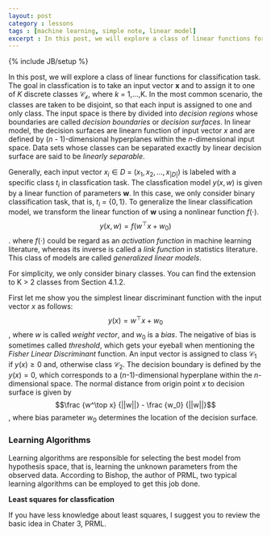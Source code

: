 ```yaml
---
layout: post
category : lessons
tags : [machine learning, simple note, linear model]
excerpt : In this post, we will explore a class of linear functions for classification task. The goal in classfication is to take an input vector $\textbf{x}$ and to assign it to one of $K$ discrete classes $\mathcal{C_k}$, where $k$ = 1,...,K. In the most common scenario, the classes are taken to be disjoint, so that each input is assigned to one and only class. The input space is there by divided into $decision\ regions$ whose boundaries are called $decision\ boundaries$ or $decision$ $surfaces$. In linear model, the decision surfaces are linearn function of input vector $x$ and are defined by (D - 1)-dimensional hyperplanes within the D-dimensional input space. Data sets whose classes can be separated exactly by linear decision surface are said to be $linearly$ $separable$. 
---
```

{% include JB/setup %}

In this post, we will explore a class of linear functions for classification task. The goal in classfication is to take an input vector $\textbf{x}$ and to assign it to one of $K$ discrete classes $\mathcal{C_k}$, where $k$ = 1,...,K. In the most common scenario, the classes are taken to be disjoint, so that each input is assigned to one and only class. The input space is there by divided into $decision\ regions$ whose boundaries are called $decision\ boundaries$ or $decision$ $surfaces$. In linear model, the decision surfaces are linearn function of input vector $x$ and are defined by ($n$ - $1$)-dimensional hyperplanes within the $n$-dimensional input space. Data sets whose classes can be separated exactly by linear decision surface are said to be $linearly$ $separable$.

Generally, each input vector $x_i \in D$ = $(x_1, x_2,...,x_{|D|})$ is labeled with a specific class $t_i$ in classfication task. The classfication model $y(x, w)$ is given by a linear function of parameters $\textbf{w}$. In this case, we only consider binary classification task, that is, $t_i$ = $\{0, 1\}$. To generalize the linear classification model, we transform the linear function of $\textbf{w}$ using a nonlinear function $f(\cdot)$. $$y(x, w) = f(w^\top x + w_0)$$. where $f(\cdot)$ could be regard as an $activation$ $function$ in machine learning literature, whereas its inverse is called a $link$ $function$ in statistics literature. This class of models are called $generalized$ $linear$ $models$.

For simplicity, we only consider binary classes. You can find the extension to K > 2 classes from Section 4.1.2.

First let me show you the simplest linear discriminant function with the input vector $x$ as follows: $$y(x) = w^\top x + w_0$$, where $w$ is called $weight$ $vector$, and $w_0$ is a $bias$. The neigative of bias is sometimes called $threshold$, which gets your eyeball when mentioning the $Fisher$ $Linear$ $Discriminant$ function. An input vector is assigned to class $\mathcal{C_1}$ if $y(x) \geq 0$ and, otherwise class $\mathcal{C_2}$. The decision boundary is defined by the $y(x) = 0$, which corresponds to a ($n$-$1$)-dimensional hyperplane within the $n$-dimensional space. The normal distance from origin point $x$ to decision surface is given by $$\frac {w^\top x} {||w||} - \frac {w_0} {||w||}$$, where bias parameter $w_0$ determines the location of the decision surface.

### Learning Algorithms

Learning algorithms are responsible for selecting the best model from hypothesis space, that is, learning the unknown parameters from the observed data. According to Bishop, the author of PRML, two typical learning algorithms can be employed to get this job done.

**Least squares for classfication**

If you have less knowledge about least squares, I suggest you to review the basic idea in Chater 3, PRML.


